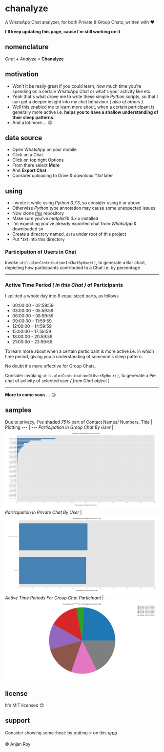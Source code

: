 # chanalyze
A WhatsApp Chat analyzer, for both Private & Group Chats, written with :heart:

**I'll keep updating this page, cause I'm still working on it**

## nomenclature
*Chat* + *Analyze* = **Chanalyze**
## motivation
- Won't it be really great if you could learn, how much time you're spending on a certain WhatsApp Chat or what's your activity like etc.
- Yeah that's what drove me to write these simple *Python* scripts, so that I can get a deeper insight into my chat behaviour _( also of others )_.
- Well this enabled me to learn more about, when a certain participant is generally more active i.e. **helps you to have a shallow understanding of their sleep patterns**.
- And a lot more ... :wink:
## data source
- Open WhatsApp on your mobile
- Click on a Chat
- Click on top right Options
- From there select **More**
- And **Export Chat**
- Consider uploading to Drive & download _*.txt_ later
## using
- I wrote it while using *Python 3.7.3*, so consider using it or above
- Otherwise *Python* type annotation may cause some unexpected issues
- Now clone _[this](https://github.com/itzmeanjan/chanalyze)_ repository
- Make sure you've _matplotlib 3.x.x_ installed
- I'm expecting you've already exported chat from _WhatsApp_ & downloaded so
- Create a directory named, `data` under root of this project
- Put _*.txt_ into this directory
### Participation of Users in Chat
Invoke `util.plotContributionInChatByUser()`, to generate a Bar chart, depicting how participants contributed to a Chat i.e. by percentage

---

### Active Time Period _( in this Chat )_ of Participants
I splitted a whole day into 8 equal sized parts, as follows
- 00:00:00 - 02:59:59
- 03:00:00 - 05:59:59
- 06:00:00 - 08:59:59
- 09:00:00 - 11:59:59
- 12:00:00 - 14:59:59
- 15:00:00 - 17:59:59
- 18:00:00 - 20:59:59
- 21:00:00 - 23:59:59

To learn more about when a certain participant is more active i.e. in which time period, giving you a understanding of someone's sleep pattern.

No doubt it's more effective for Group Chats.

Consider invoking `util.plotContributionOfUserByHour()`, to generate a Pie chat of activity of selected user _( from Chat object )_

---

**More to come soon ...** :wink:

## samples
Due to privacy, I've shaded _75%_ part of Contact Names/ Numbers.
Title | Plotting
--- | ---
_Participation In Group Chat By User_ | ![participationInGroupChatByUser](../plots/participationInGroupChatByUser.png)
_Participation In Private Chat By User_ | ![participationInPrivateChatByUser](../plots/participationInPrivateChatByUser.png)
_Active Time Periods For Group Chat Participant_ | ![activityOfAParticipant](../plots/contributionInGroupChatOf*******oyByHour.png)

## license
It's MIT licensed :blush:
## support
Consider showing some :heat: by putting :star: on this _[repo](https://github.com/itzmeanjan/chanalyze)_

:copyright: Anjan Roy